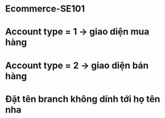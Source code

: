# Ecommerce-SE101
# Account type = 1 -> giao diện mua hàng
# Account type = 2 -> giao diện bán hàng
# Đặt tên branch không dính tới họ tên nha
